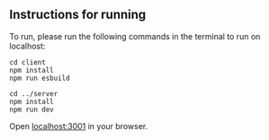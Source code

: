 ## Instructions for running
To run, please run the following commands in the terminal to run on localhost:

```
cd client
npm install
npm run esbuild

cd ../server
npm install
npm run dev
```


Open [localhost:3001](localhost:3001) in your browser.